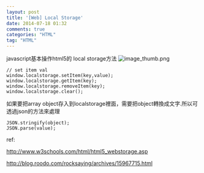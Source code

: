 ```yaml
---
layout: post
title: '[Web] Local Storage'
date: 2014-07-18 01:32
comments: true
categories: "HTML"
tag: "HTML"
---
```

javascript基本操作html5的 local storage方法
![image_thumb.png](http://user-image.logdown.io/user/4862/blog/4871/post/210650/xi3DOygTnagKxZHig8Yw_image_thumb.png)

```
// set item val
window.localstorage.setItem(key,value);
window.localstorage.getItem(key);
window.localstorage.removeItem(key);
window.localstorage.clear();
```

如果要把array object存入到localstorage裡面，需要把object轉換成文字.所以可透過json的方法來處理
```
JSON.stringify(object);
JSON.parse(value);
```

ref:

http://www.w3schools.com/html/html5_webstorage.asp

http://blog.roodo.com/rocksaying/archives/15967715.html
